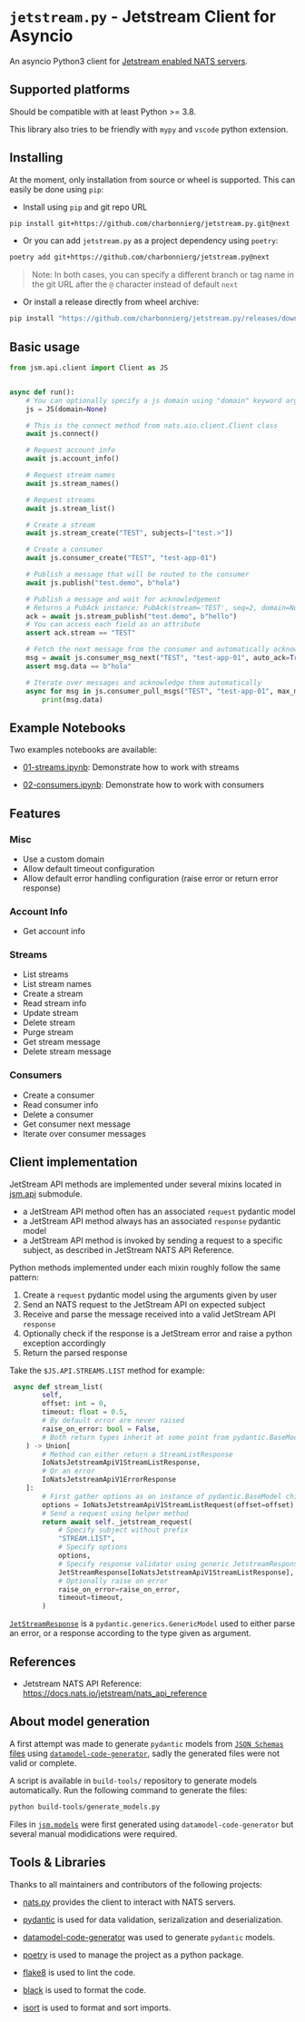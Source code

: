 # `jetstream.py` -  Jetstream Client for Asyncio

An asyncio Python3 client for [Jetstream enabled NATS servers](https://docs.nats.io/jetstream/jetstream).

## Supported platforms

Should be compatible with at least Python >= 3.8.

This library also tries to be friendly with `mypy` and `vscode` python extension.

## Installing

At the moment, only installation from source or wheel is supported. This can easily be done using `pip`:

- Install using `pip` and git repo URL

```bash
pip install git+https://github.com/charbonnierg/jetstream.py.git@next
```

- Or you can add `jetstream.py` as a project dependency using `poetry`:

```bash
poetry add git+https://github.com/charbonnierg/jetstream.py@next
```

> Note: In both cases, you can specify a different branch or tag name in the git URL after the `@` character instead of default `next`

- Or install a release directly from wheel archive:

```bash
pip install "https://github.com/charbonnierg/jetstream.py/releases/download/v0.1.0/jetstream_python-0.1.0-py3-none-any.whl"
```

## Basic usage

```python
from jsm.api.client import Client as JS


async def run():
    # You can optionally specify a js domain using "domain" keyword argument
    js = JS(domain=None)

    # This is the connect method from nats.aio.client.Client class
    await js.connect()

    # Request account info
    await js.account_info()

    # Request stream names
    await js.stream_names()

    # Request streams
    await js.stream_list()

    # Create a stream
    await js.stream_create("TEST", subjects=["test.>"])

    # Create a consumer
    await js.consumer_create("TEST", "test-app-01")

    # Publish a message that will be routed to the consumer
    await js.publish("test.demo", b"hola")

    # Publish a message and wait for acknowledgement
    # Returns a PubAck instance: PubAck(stream='TEST', seq=2, domain=None, duplicate=None)
    ack = await js.stream_publish("test.demo", b"hello")
    # You can access each field as an attribute
    assert ack.stream == "TEST"

    # Fetch the next message from the consumer and automatically acknowledge it
    msg = await js.consumer_msg_next("TEST", "test-app-01", auto_ack=True)
    assert msg.data == b"hola"

    # Iterate over messages and acknowledge them automatically
    async for msg in js.consumer_pull_msgs("TEST", "test-app-01", max_msgs=1):
        print(msg.data)
```

## Example Notebooks

Two examples notebooks are available:

- [01-streams.ipynb](https://github.com/charbonnierg/jetstream.py/blob/next/examples/01-streams.ipynb): Demonstrate how to work with streams

- [02-consumers.ipynb](https://github.com/charbonnierg/jetstream.py/blob/next/examples/02-consumers.ipynb): Demonstrate how to work with consumers

## Features

### Misc

- Use a custom domain
- Allow default timeout configuration
- Allow default error handling configuration (raise error or return error response)

### Account Info

- Get account info

### Streams

- List streams
- List stream names
- Create a stream
- Read stream info
- Update stream
- Delete stream
- Purge stream
- Get stream message
- Delete stream message

### Consumers

- Create a consumer
- Read consumer info
- Delete a consumer
- Get consumer next message
- Iterate over consumer messages


## Client implementation

JetStream API methods are implemented under several mixins located in [jsm.api](./src/jsm/api) submodule.

- a JetStream API method often has an associated `request` pydantic model
- a JetStream API method always has an associated  `response` pydantic model
- a JetStream API method is invoked by sending a request to a specific subject, as described in JetStream NATS API Reference.

Python methods implemented under each mixin roughly follow the same pattern:

1. Create a `request` pydantic model using the arguments given by user
2. Send an NATS request to the JetStream API on expected subject
3. Receive and parse the message received into a valid JetStream API `response`
4. Optionally check if the response is a JetStream error and raise a python exception accordingly
5. Return the parsed response

Take the `$JS.API.STREAMS.LIST` method for example:

```python
 async def stream_list(
        self,
        offset: int = 0,
        timeout: float = 0.5,
        # By default error are never raised
        raise_on_error: bool = False,
        # Both return types inherit at some point from pydantic.BaseModel
    ) -> Union[
        # Method can either return a StreamListResponse
        IoNatsJetstreamApiV1StreamListResponse, 
        # Or an error
        IoNatsJetstreamApiV1ErrorResponse
    ]:
        # First gather options as an instance of pydantic.BaseModel child class
        options = IoNatsJetstreamApiV1StreamListRequest(offset=offset)
        # Send a request using helper method
        return await self._jetstream_request(
            # Specify subject without prefix
            "STREAM.LIST",
            # Specify options
            options,
            # Specify response validator using generic JetstreamResponse can custom model
            JetStreamResponse[IoNatsJetstreamApiV1StreamListResponse],
            # Optionally raise on error
            raise_on_error=raise_on_error,
            timeout=timeout,
        )
```

[`JetStreamResponse`](https://github.com/charbonnierg/jetstream.py/blob/next/src/jsm/api/mixins/request_reply.py#L15) is a `pydantic.generics.GenericModel` used to either parse an error, or a response according to the type given as argument.


## References

- Jetstream NATS API Reference: <https://docs.nats.io/jetstream/nats_api_reference>

## About model generation

A first attempt was made to generate `pydantic` models from [`JSON Schemas` files](https://github.com/nats-io/jsm.go/tree/v0.0.25/schemas/jetstream) using [`datamodel-code-generator`](https://github.com/koxudaxi/datamodel-code-generator), sadly the generated files were not valid or complete.

A script is available in `build-tools/` repository to generate models automatically. Run the following command to generate the files:

```bash
python build-tools/generate_models.py
```

Files in [`jsm.models`](./src/jsm/models) were first generated using `datamodel-code-generator` but several manual modidications were required.

## Tools & Libraries

Thanks to all maintainers and contributors of the following projects:

- [nats.py](https://github.com/nats-io/nats.py) provides the client to interact with NATS servers.

- [pydantic](https://pydantic-docs.helpmanual.io/) is used for data validation, serizalization and deserialization.

- [datamodel-code-generator](https://github.com/koxudaxi/datamodel-code-generator) was used to generate `pydantic` models.

- [poetry](https://python-poetry.org/) is used to manage the project as a python package.

- [flake8](https://github.com/PyCQA/flake8) is used to lint the code.

- [black](https://github.com/psf/black) is used to format the code.

- [isort](https://github.com/PyCQA/isort) is used to format and sort imports.

